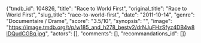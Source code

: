 {"tmdb_id": 104826, "title": "Race to World First", "original_title": "Race to World First", "slug_title": "race-to-world-first", "date": "2011-10-14", "genre": "Documentaire / Drame", "score": "3.5/10", "synopsis": "", "image": "https://image.tmdb.org/t/p/w185_and_h278_bestv2/drNJuFHzSfyz4DB4w8IDQudCGBq.jpg", "actors": [], "comments": [], "recommandations_id": []}